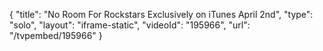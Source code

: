 {
    "title": "No Room For Rockstars Exclusively on iTunes April 2nd",
    "type": "solo",
    "layout": "iframe-static",
    "videoId": "195966",
    "url": "\/tvpembed\/195966"
}